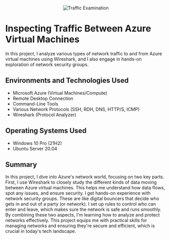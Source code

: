 <p align="center">
<img src="https://i.imgur.com/Ua7udoS.png" alt="Traffic Examination"/>
</p>

<h1>Inspecting Traffic Between Azure Virtual Machines</h1>
In this project, I analyze various types of network traffic to and from Azure virtual machines using Wireshark, and I also engage in hands-on exploration of network security groups. <br />



<h2>Environments and Technologies Used</h2>

- Microsoft Azure (Virtual Machines/Compute)
- Remote Desktop Connection
- Command-Line Tools
- Various Network Protocols (SSH, RDH, DNS, HTTP/S, ICMP)
- Wireshark (Protocol Analyzer)

<h2>Operating Systems Used </h2>

- Windows 10 Pro (21H2)
- Ubuntu Server 20.04

<h2>Summary</h2>

In this project, I dive into Azure's network world, focusing on two key parts. First, I use Wireshark to closely study the different kinds of data moving between Azure virtual machines. This helps me understand how data flows, spot any issues, and ensure security. I get hands-on experience with network security groups. These are like digital bouncers that decide who gets in and out of a party (or network). I set up rules to control who can enter and leave, which makes sure the network is safe and runs smoothly. By combining these two aspects, I'm learning how to analyze and protect networks effectively. This project equips me with practical skills for managing networks and ensuring they're secure and efficient, which is crucial in today's tech landscape.
